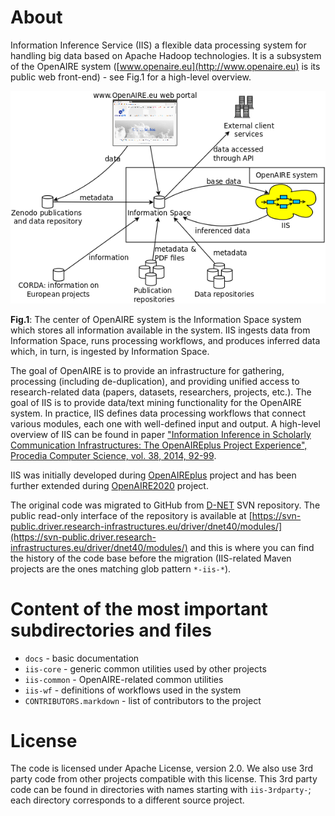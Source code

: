 # About

Information Inference Service (IIS) a flexible data processing system for handling big data based on Apache Hadoop technologies. It is a subsystem of the OpenAIRE system ([www.openaire.eu](http://www.openaire.eu) is its public web front-end) - see Fig.1 for a high-level overview.

![](docs/system_architecture_pics/oa_architecture.png "An example of dimensionality reduction and outliers detection in PCA")

**Fig.1**: The center of OpenAIRE system is the Information Space system which stores all information available in the system. IIS ingests data from Information Space, runs processing workflows, and produces inferred data which, in turn, is ingested by Information Space.

The goal of OpenAIRE is to provide an infrastructure for gathering, processing (including de-duplication), and providing unified access to research-related data (papers, datasets, researchers, projects, etc.). The goal of IIS is to provide data/text mining functionality for the OpenAIRE system. In practice, IIS defines data processing workflows that connect various modules, each one with well-defined input and output. A high-level overview of IIS can be found in paper ["Information Inference in Scholarly Communication Infrastructures: The OpenAIREplus Project Experience", Procedia Computer Science, vol. 38, 2014, 92-99](http://www.sciencedirect.com/science/article/pii/S1877050914013763).

IIS was initially developed during [OpenAIREplus](http://cordis.europa.eu/project/rcn/100079_en.html) project and has been further extended during [OpenAIRE2020](http://cordis.europa.eu/project/rcn/194062_en.html) project.

The original code was migrated to GitHub from [D-NET](http://www.d-net.research-infrastructures.eu/) SVN repository. The public read-only interface of the repository is available at [https://svn-public.driver.research-infrastructures.eu/driver/dnet40/modules/](https://svn-public.driver.research-infrastructures.eu/driver/dnet40/modules/) and this is where you can find the history of the code base before the migration (IIS-related Maven projects are the ones matching glob pattern `*-iis-*`).

# Content of the most important subdirectories and files

- `docs` - basic documentation
- `iis-core` - generic common utilities used by other projects
- `iis-common` - OpenAIRE-related common utilities
- `iis-wf` - definitions of workflows used in the system
- `CONTRIBUTORS.markdown` - list of contributors to the project

# License

The code is licensed under Apache License, version 2.0. We also use 3rd party code from other projects compatible with this license. This 3rd party code can be found in directories with names starting with `iis-3rdparty-`; each directory corresponds to a different source project.

